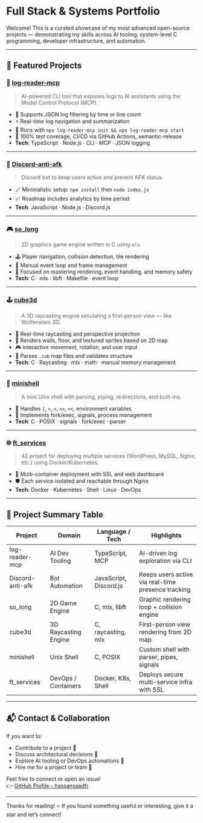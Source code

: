 
# Full Stack & Systems Portfolio

Welcome! This is a curated showcase of my most advanced open-source projects — demonstrating my skills across AI tooling, system-level C programming, developer infrastructure, and automation.

---

## 📌 Featured Projects

### 🚀 [log-reader-mcp](https://github.com/hassansaadfr/log-reader-mcp)  
> AI-powered CLI tool that exposes logs to AI assistants using the Model Control Protocol (MCP).

- 📂 Supports JSON log filtering by time or line count  
- ⚡ Real-time log navigation and summarization  
- 🔧 Runs with `npx log-reader-mcp init && npx log-reader-mcp start`  
- 🧪 100% test coverage, CI/CD via GitHub Actions, semantic-release  
- **Tech**: TypeScript · Node.js · CLI · MCP · JSON logging

---

### 🤖 [Discord-anti-afk](https://github.com/hassansaadfr/Discord-anti-afk)  
> Discord bot to keep users active and prevent AFK status.

- 🪄 Minimalistic setup: `npm install` then `node index.js`  
- 📈 Roadmap includes analytics by time period  
- **Tech**: JavaScript · Node.js · Discord.js

---

### 🎮 [so_long](https://github.com/hassansaadfr/so_long)  
> 2D graphics game engine written in C using `mlx`.

- 🕹️ Player navigation, collision detection, tile rendering  
- 🧱 Manual event loop and frame management  
- 🎯 Focused on mastering rendering, event handling, and memory safety  
- **Tech**: C · mlx · libft · Makefile · event loop

---

### 🕹️ [cube3d](https://github.com/hassansaadfr/cube3d)  
> A 3D raycasting engine simulating a first-person view — like Wolfenstein 3D.

- 🔭 Real-time raycasting and perspective projection  
- 🧱 Renders walls, floor, and textured sprites based on 2D map  
- 🎮 Interactive movement, rotation, and user input  
- 📜 Parses `.cub` map files and validates structure  
- **Tech**: C · Raycasting · mlx · math · manual memory management

---

### 🐚 [minishell](https://github.com/hassansaadfr/minishell)  
> A mini Unix shell with parsing, piping, redirections, and built-ins.

- 🔁 Handles `|`, `>`, `<`, `>>`, `<<`, environment variables  
- 🧠 Implements fork/exec, signals, process management  
- **Tech**: C · POSIX · signals · fork/exec · parser

---

### 🌐 [ft_services](https://github.com/hassansaadfr/ft_services)  
> 42 project for deploying multiple services (WordPress, MySQL, Nginx, etc.) using Docker/Kubernetes.

- 🐳 Multi-container deployment with SSL and web dashboard  
- 🛡️ Each service isolated and reachable through Nginx  
- **Tech**: Docker · Kubernetes · Shell · Linux · DevOps

---

## 🧾 Project Summary Table

| Project            | Domain               | Language / Tech             | Highlights                                          |
|--------------------|----------------------|------------------------------|-----------------------------------------------------|
| log-reader-mcp     | AI Dev Tooling       | TypeScript, MCP              | AI-driven log exploration via CLI                   |
| Discord-anti-afk   | Bot Automation       | JavaScript, Discord.js       | Keeps users active via real-time presence tracking  |
| so_long            | 2D Game Engine       | C, mlx, libft                | Graphic rendering loop + collision engine           |
| cube3d             | 3D Raycasting Engine | C, raycasting, mlx           | First-person view rendering from 2D map             |
| minishell          | Unix Shell           | C, POSIX                     | Custom shell with parser, pipes, signals            |
| ft_services        | DevOps / Containers  | Docker, K8s, Shell           | Deploys secure multi-service infra with SSL         |

---

## 📬 Contact & Collaboration

If you want to:
- Contribute to a project 🤝  
- Discuss architectural decisions 🧱  
- Explore AI tooling or DevOps automations 🤖  
- Hire me for a project or team 💼  

Feel free to connect or open an issue!  
👉 [GitHub Profile – hassansaadfr](https://github.com/hassansaadfr)

---

Thanks for reading! ⭐ If you found something useful or interesting, give it a star and let’s connect!
